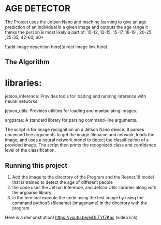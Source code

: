 # AGE DETECTOR


The Project uses the Jetson Nano and machine learning to give an age prediction of an individual in a given image and outputs the age range it thinks the person is most likely a part of:
 10-12, 12-15, 15-17, 18-19 , 20-25 ,25-35, 42-60, 60+

![add image descrition here](direct image link here)

## The Algorithm

# libraries:
jetson_inference: Provides tools for loading and running inference with neural networks.

jetson_utils: Provides utilities for loading and manipulating images.

argparse: A standard library for parsing command-line arguments.


The script is for image recognition on a Jetson Nano device. It parses command line arguments to get the image filename and network, loads the image, and uses a neural network model to detect the classification of a provided image. The script then prints the recognized class and confidence level of the classification.



## Running this project

1. Add the image to the directory of the Program and the Resnet.18 model that is trained to detect the age of different people
2. the code uses the Jetson Inference, and Jetson Utils libraries along with the argparse library.
3. in the terminal execute the code using the test image by using the command python3 (filename) (imagename) in the directory with the program

Here is a demonstration!
https://youtu.be/eiOLTYf7Kas (video link) 

